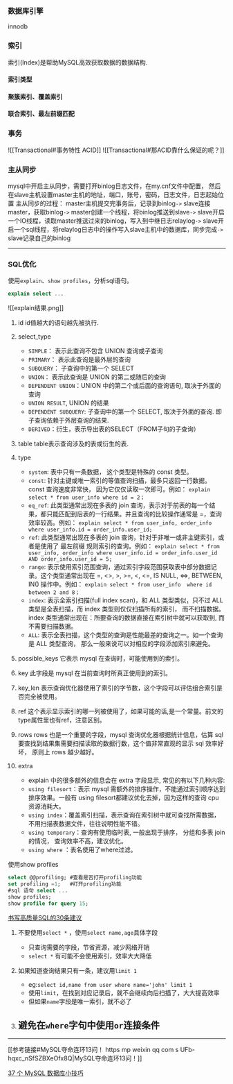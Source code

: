 ### 数据库引擎
innodb
### 索引
索引(Index)是帮助MySQL高效获取数据的数据结构.
#### 索引类型
#### 聚簇索引、覆盖索引
#### 联合索引、最左前缀匹配

### 事务
![[Transactional#事务特性 ACID]]
![[Transactional#那ACID靠什么保证的呢？]]

### 主从同步
mysql中开启主从同步，需要打开binlog日志文件，在my.cnf文件中配置，
然后在slave主机设置master主机的地址，端口，账号，密码，日志文件，日志起始位置
主从同步的过程：
master主机提交完事务后，记录到binlog`->`
slave连接master，获取binlog`->`
master创建一个线程，将binlog推送到slave`->`
slave开启一个IO线程，读取master推送过来的binlog，写入到中继日志relaylog`->`
slave开启一个sql线程，将relaylog日志中的操作写入slave主机中的数据库，同步完成`->`
slave记录自己的binlog

---
### SQL优化
使用`explain`、`show profiles`，分析sql语句。
```sql
explain select ...
```
![[explain结果.png]]
1. id 
id值越大的语句越先被执行.
2. select_type
	- `SIMPLE`： 表示此查询不包含 UNION 查询或子查询
	- `PRIMARY`： 表示此查询是最外层的查询
	- `SUBQUERY`： 子查询中的第一个 SELECT
	- `UNION`： 表示此查询是 UNION 的第二或随后的查询
	- `DEPENDENT UNION`：UNION 中的第二个或后面的查询语句, 取决于外面的查询
	- `UNION RESULT`, UNION 的结果
	- `DEPENDENT SUBQUERY`: 子查询中的第一个 SELECT, 取决于外面的查询. 即子查询依赖于外层查询的结果.
	- `DERIVED`：衍生，表示导出表的SELECT（FROM子句的子查询）
3. table
table表示查询涉及的表或衍生的表.
4. type
	- `system`: 表中只有一条数据， 这个类型是特殊的 const 类型。
	- `const`: 针对主键或唯一索引的等值查询扫描，最多只返回一行数据。const 查询速度非常快， 因为它仅仅读取一次即可。例如：
	`explain select * from user_info where id = 2；`
	- `eq_ref`: 此类型通常出现在多表的 join 查询，表示对于前表的每一个结果，都只能匹配到后表的一行结果。并且查询的比较操作通常是 =，查询效率较高。例如：
	`explain select * from user_info, order_info where user_info.id = order_info.user_id;`
	- `ref`: 此类型通常出现在多表的 join 查询，针对于非唯一或非主键索引，或者是使用了 最左前缀 规则索引的查询。例如：
	`explain select * from user_info, order_info where user_info.id = order_info.user_id AND order_info.user_id = 5;`
	- `range`: 表示使用索引范围查询，通过索引字段范围获取表中部分数据记录。这个类型通常出现在 =, <>, >, >=, <, <=, IS NULL, <=>, BETWEEN, IN() 操作中。例如：
	`explain select * from user_info  where id between 2 and 8；`
	- `index`: 表示全索引扫描(full index scan)，和 ALL 类型类似，只不过 ALL 类型是全表扫描，而 index 类型则仅仅扫描所有的索引， 而不扫描数据。index 类型通常出现在：所要查询的数据直接在索引树中就可以获取到, 而不需要扫描数据。
	- `ALL`: 表示全表扫描，这个类型的查询是性能最差的查询之一。如一个查询是 ALL 类型查询， 那么一般来说可以对相应的字段添加索引来避免。

5. possible_keys
它表示 mysql 在查询时，可能使用到的索引。
6. key
此字段是 mysql 在当前查询时所真正使用到的索引。
7. key_len
表示查询优化器使用了索引的字节数，这个字段可以评估组合索引是否完全被使用。
8. ref
这个表示显示索引的哪一列被使用了，如果可能的话,是一个常量。前文的type属性里也有ref，注意区别。
9. rows
rows 也是一个重要的字段，mysql 查询优化器根据统计信息，估算 sql 要查找到结果集需要扫描读取的数据行数，这个值非常直观的显示 sql 效率好坏， 原则上 rows 越少越好。
10. extra   
	- explain 中的很多额外的信息会在 extra 字段显示, 常见的有以下几种内容:   
	- `using filesort`：表示 mysql 需额外的排序操作，不能通过索引顺序达到排序效果。一般有 using filesort都建议优化去掉，因为这样的查询 cpu 资源消耗大。
	- `using index`：覆盖索引扫描，表示查询在索引树中就可查找所需数据，不用扫描表数据文件，往往说明性能不错。
	- `using temporary`：查询有使用临时表, 一般出现于排序， 分组和多表 join 的情况， 查询效率不高，建议优化。
	- `using where` ：表名使用了where过滤。

使用show profiles
```sql
select @@profiling; #查看是否打开profiling功能
set profiling =1;	#打开profiling功能
#sql 语句 select ...
show profiles;
show profile for query 15;

```

[书写高质量SQL的30条建议](https://mp.weixin.qq.com/s/5UPwmWVtnT5WoWTGj7uHLg)
1. 不要使用`select *` ，使用`select name,age`具体字段
	- 只查询需要的字段，节省资源，减少网络开销
	- `select *`  有可能不会使用索引，效率大大降低

2. 如果知道查询结果只有一条，建议用`limit 1`
	- eg:`select id,name from user where name='john' limit 1`
	- 使用`limit`，在找到对应记录后，就不会继续向后扫描了，大大提高效率
	- 但如果`name`字段是唯一索引，就不必了

3. 避免在`where`字句中使用`or`连接条件
	- 


--- 
[[参考链接#MySQL夺命连环13问！ https mp weixin qq com s UFb-hqxc_nSfSZBXeOfx8Q|MySQL夺命连环13问！]]

[37 个 MySQL 数据库小技巧](https://mp.weixin.qq.com/s/V6mQeMq9xrV5VXj62ipL_w)